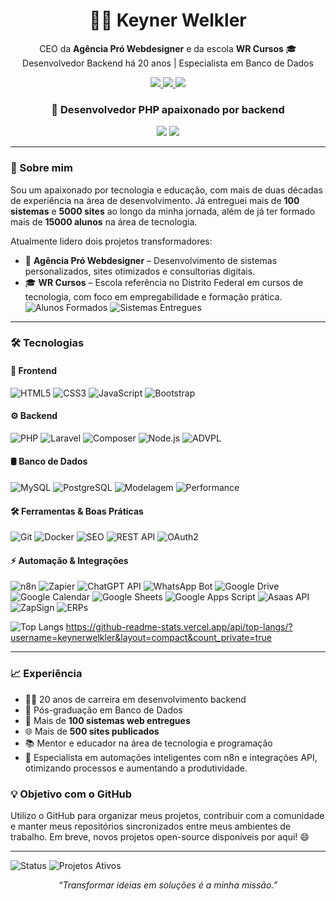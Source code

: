 <h1 align="center">👨‍💻 Keyner Welkler</h1>

<p align="center">
  CEO da <strong>Agência Pró Webdesigner</strong> e da escola <strong>WR Cursos</strong> 🎓<br>
  Desenvolvedor Backend há 20 anos | Especialista em Banco de Dados
</p>

<p align="center">
  <a href="https://www.keyner.dev.br" target="_blank">
    <img src="https://img.shields.io/badge/Portfólio-000?style=for-the-badge&logo=google-chrome&logoColor=white" />
  </a>
  <a href="https://www.linkedin.com/in/keynerwelkler" target="_blank">
    <img src="https://img.shields.io/badge/LinkedIn-0A66C2?style=for-the-badge&logo=linkedin&logoColor=white" />
  </a>
  <a href="https://www.instagram.com/keynerwelkler" target="_blank">
    <img src="https://img.shields.io/badge/Instagram-E4405F?style=for-the-badge&logo=instagram&logoColor=white" />
  </a>
</p>

<h3 align="center">🐘 Desenvolvedor PHP apaixonado por backend</h3>
<p align="center">
<img src="https://img.shields.io/badge/PHP%20Expert-8892BF?style=for-the-badge&logo=php&logoColor=white" />
  <img src="https://img.shields.io/badge/SQL%20Expert-4479A1?style=for-the-badge&logo=mysql&logoColor=white" />

</p>


---

### 👋 Sobre mim

Sou um apaixonado por tecnologia e educação, com mais de duas décadas de experiência na área de desenvolvimento. Já entreguei mais de **100 sistemas** e **5000 sites** ao longo da minha jornada, além de já ter formado mais de **15000 alunos** na área de tecnologia.

Atualmente lidero dois projetos transformadores:
- 🚀 **Agência Pró Webdesigner** – Desenvolvimento de sistemas personalizados, sites otimizados e consultorias digitais.
- 🎓 **WR Cursos** – Escola referência no Distrito Federal em cursos de tecnologia, com foco em empregabilidade e formação prática.
![Alunos Formados](https://img.shields.io/badge/Alunos%20Formados-15000+-blue?style=flat-square)
![Sistemas Entregues](https://img.shields.io/badge/Sistemas-100+-green?style=flat-square)
---


### 🛠️ Tecnologias 

#### 🎨 Frontend
![HTML5](https://img.shields.io/badge/-HTML5-E34F26?style=flat-square&logo=html5&logoColor=white)
![CSS3](https://img.shields.io/badge/-CSS3-1572B6?style=flat-square&logo=css3&logoColor=white)
![JavaScript](https://img.shields.io/badge/-JavaScript-F7DF1E?style=flat-square&logo=javascript&logoColor=black)
![Bootstrap](https://img.shields.io/badge/-Bootstrap-563D7C?style=flat-square&logo=bootstrap&logoColor=white)

#### ⚙️ Backend
![PHP](https://img.shields.io/badge/-PHP-777BB4?style=flat-square&logo=php&logoColor=white)
![Laravel](https://img.shields.io/badge/-Laravel-F55247?style=flat-square&logo=laravel&logoColor=white)
![Composer](https://img.shields.io/badge/-Composer-885630?style=flat-square&logo=composer&logoColor=white)
![Node.js](https://img.shields.io/badge/-Node.js-339933?style=flat-square&logo=node.js&logoColor=white)
![ADVPL](https://img.shields.io/badge/-ADVPL-004A7C?style=flat-square&logo=totvs&logoColor=white)

#### 🛢️ Banco de Dados
![MySQL](https://img.shields.io/badge/-MySQL-005C84?style=flat-square&logo=mysql&logoColor=white)
![PostgreSQL](https://img.shields.io/badge/-PostgreSQL-336791?style=flat-square&logo=postgresql&logoColor=white)
![Modelagem](https://img.shields.io/badge/-Modelagem%20de%20Dados-6C757D?style=flat-square)
![Performance](https://img.shields.io/badge/-Otimização%20de%20Consultas-20C997?style=flat-square)

#### 🛠️ Ferramentas & Boas Práticas
![Git](https://img.shields.io/badge/-Git-F05032?style=flat-square&logo=git&logoColor=white)
![Docker](https://img.shields.io/badge/-Docker-2496ED?style=flat-square&logo=docker&logoColor=white)
![SEO](https://img.shields.io/badge/-SEO-0F9D58?style=flat-square&logo=google&logoColor=white)
![REST API](https://img.shields.io/badge/-REST%20API-006B8F?style=flat-square&logo=api&logoColor=white)
![OAuth2](https://img.shields.io/badge/-OAuth%202.0-3E8EDE?style=flat-square&logo=auth0&logoColor=white)

#### ⚡ Automação & Integrações
![n8n](https://img.shields.io/badge/-n8n-EA4B8B?style=flat-square&logo=n8n&logoColor=white)
![Zapier](https://img.shields.io/badge/-Zapier-FF4A00?style=flat-square&logo=zapier&logoColor=white)
![ChatGPT API](https://img.shields.io/badge/-ChatGPT%20API-412991?style=flat-square&logo=openai&logoColor=white)
![WhatsApp Bot](https://img.shields.io/badge/-WhatsApp%20Bot%20(API%20Oficial)-25D366?style=flat-square&logo=whatsapp&logoColor=white)
![Google Drive](https://img.shields.io/badge/-Google%20Drive-4285F4?style=flat-square&logo=googledrive&logoColor=white)
![Google Calendar](https://img.shields.io/badge/-Google%20Calendar-4285F4?style=flat-square&logo=googlecalendar&logoColor=white)
![Google Sheets](https://img.shields.io/badge/-Google%20Sheets-34A853?style=flat-square&logo=googlesheets&logoColor=white)
![Google Apps Script](https://img.shields.io/badge/-Google%20Apps%20Script-4285F4?style=flat-square&logo=google&logoColor=white)
![Asaas API](https://img.shields.io/badge/-Asaas%20API-1D1D1D?style=flat-square)
![ZapSign](https://img.shields.io/badge/-ZapSign-000000?style=flat-square)
![ERPs](https://img.shields.io/badge/-Integração%20com%20ERPs-0A66C2?style=flat-square)



![Top Langs](https://github-readme-stats.vercel.app/api/top-langs/?username=keynerwelkler&layout=compact&theme=default)
https://github-readme-stats.vercel.app/api/top-langs/?username=keynerwelkler&layout=compact&count_private=true

---

### 📈 Experiência

- 👨‍💻 20 anos de carreira em desenvolvimento backend
- 🧠 Pós-graduação em Banco de Dados
- 🧩 Mais de **100 sistemas web entregues**
- 🌐 Mais de **500 sites publicados**
- 📚 Mentor e educador na área de tecnologia e programação
- 🤖 Especialista em automações inteligentes com n8n e integrações API, otimizando processos e aumentando a produtividade.







### 💡 Objetivo com o GitHub

Utilizo o GitHub para organizar meus projetos, contribuir com a comunidade e manter meus repositórios sincronizados entre meus ambientes de trabalho. Em breve, novos projetos open-source disponíveis por aqui! 😄

---

![Status](https://img.shields.io/badge/Disponível%20para%20freelas-yes-success?style=flat-square)
![Projetos Ativos](https://img.shields.io/badge/Projetos%20Open--Source-em%20andamento-blue?style=flat-square)


<p align="center">
  <em>“Transformar ideias em soluções é a minha missão.”</em>
</p>
